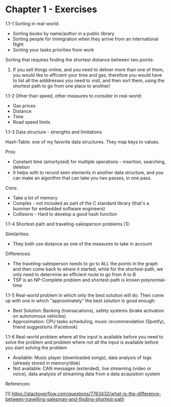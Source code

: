 # Chapter 1 - Exercises

1.1-1 Sorting in real-world: 

* Sorting books by name/author in a public library
*  Sorting people for immigration when they arrive from an international flight
* Sorting your tasks priorities from work

Sorting that requires finding the shortest distance between two points:

1) If you sell things online, and you need to deliver more than one of them,
you would like to efficient your time and gas, therefore you would have to
list all the adddresses you need to visit, and then sort them, using the shortest
path to go from one place to another/

1.1-2 Other than speed, other measures to consider in real-world:

* Gas prices
* Distance
* Time
* Road speed limits

1.1-3 Data structure - strenghts and limitations

Hash-Table: one of my favorite data structures. They map keys to values.

Pros:

* Constant time (amortyzed) for multiple operations - insertion, searching, deletion
* It helps with to record seen elements in another data structure, and you can make an
algorithm that can take you two passes, in one pass.

Cons:

* Take a lot of memory
* Complex - not included as part of the C standard library (that's a bummer for embedded software
engineers)
* Collisions - Hard to develop a good hash function

1.1-4 Shortest-path and traveling-salesperson problems [1]:

Similarities:

* They both use distance as one of the measures to take in account

Differences:

* The traveling-salesperson needs to go to ALL the points in the graph and then
come back to where it started, while for the shortest-path, we only need to determine
an efficient route to go from A to B
* TSP is an NP-Complete problem and shortest-path is known polynomial-time

1.1-5 Real-world problem in which only the best solution will do. Then come up with one in
which "approximately" the best solution is good enough:

* Best Solution: Banking (transacations), safety systems (brake activation on autonomous vehicles) 
* Approximation: CPU tasks scheduling, music recommendation (Spotify), friend suggestions (Facebook)


1.1-6 Real-world problem where all the input is available before you need to solve the problem and
problem where not all the input is available before you start solving the problem

* Available: Music player (downloaded songs), data analysis of logs (already stored in memory/disk)
* Not available: CAN messages (extended), live streaming (video or voice), data analysis of streaming data
from a data acquisition system


References:

[1] https://stackoverflow.com/questions/7763432/what-is-the-difference-between-travelling-salesman-and-finding-shortest-path
